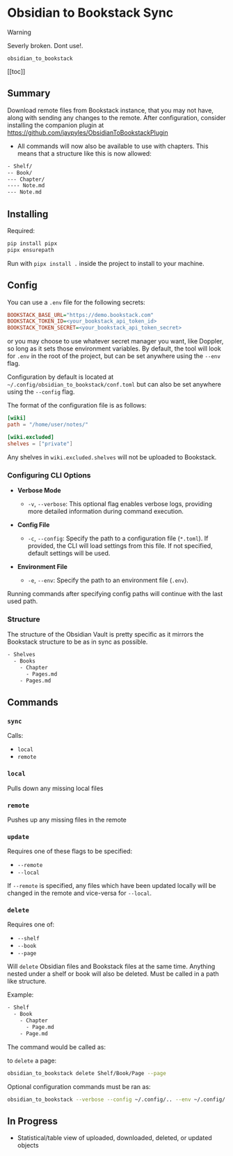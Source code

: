 # Obsidian to Bookstack Sync

> [!WARNING]
> Severly broken. Dont use!.

`obsidian_to_bookstack`

[[toc]]

## Summary

Download remote files from Bookstack instance, that you may not have, along with sending any changes to the remote. After configuration, consider installing the companion plugin at <https://github.com/jaypyles/ObsidianToBookstackPlugin>

- All commands will now also be available to use with chapters. This means that a structure like this is now allowed:

```sh
- Shelf/
-- Book/
--- Chapter/
---- Note.md
--- Note.md
```

## Installing

Required:

```sh
pip install pipx
pipx ensurepath
```

Run with `pipx install .` inside the project to install to your machine.

## Config

You can use a `.env` file for the following secrets:

```ini
BOOKSTACK_BASE_URL="https://demo.bookstack.com"
BOOKSTACK_TOKEN_ID=<your_bookstack_api_token_id>
BOOKSTACK_TOKEN_SECRET=<your_bookstack_api_token_secret>
```

or you may choose to use whatever secret manager you want, like Doppler, so long as it sets those environment variables.
By default, the tool will look for `.env` in the root of the project, but can be set anywhere using the `--env` flag.

Configuration by default is located at `~/.config/obsidian_to_bookstack/conf.toml` but can also be set anywhere using the `--config` flag.

The format of the configuration file is as follows:

```toml
[wiki]
path = "/home/user/notes/"

[wiki.excluded]
shelves = ["private"]
```

Any shelves in `wiki.excluded.shelves` will not be uploaded to Bookstack.

### Configuring CLI Options

- **Verbose Mode**

    - `-v`, `--verbose`: This optional flag enables verbose logs, providing more detailed information during command execution.

- **Config File**

    - `-c`, `--config`: Specify the path to a configuration file (`*.toml`). If provided, the CLI will load settings from this file. If not specified, default settings will be used.

- **Environment File**

    - `-e`, `--env`: Specify the path to an environment file (`.env`).

Running commands after specifying config paths will continue with the last used path.

### Structure

The structure of the Obsidian Vault is pretty specific as it mirrors the Bookstack structure to be as in sync as possible.

```sh
- Shelves
  - Books
    - Chapter
      - Pages.md
    - Pages.md
```

## Commands

### `sync`

Calls:

- `local`
- `remote`

### `local`

Pulls down any missing local files

### `remote`

Pushes up any missing files in the remote

### `update`

Requires one of these flags to be specified:

- `--remote`
- `--local`

If `--remote` is specified, any files which have been updated locally will be changed in the remote and vice-versa for `--local`.

### `delete`

Requires one of:

- `--shelf`
- `--book`
- `--page`

Will `delete` Obsidian files and Bookstack files at the same time. Anything nested under a shelf or book will also be deleted.
Must be called in a path like structure.

Example:

```sh
- Shelf
  - Book
    - Chapter
      - Page.md
    - Page.md
```

The command would be called as:

to `delete` a page:

```sh
obsidian_to_bookstack delete Shelf/Book/Page --page
```

Optional configuration commands must be ran as:

```sh
obsidian_to_bookstack --verbose --config ~/.config/.. --env ~/.config/... <command>
```

## In Progress

- Statistical/table view of uploaded, downloaded, deleted, or updated objects
